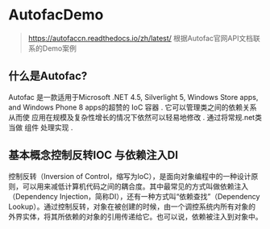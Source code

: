 # AutofacDemo
> https://autofaccn.readthedocs.io/zh/latest/
根据Autofac官网API文档联系的Demo案例

## 什么是Autofac?
Autofac 是一款适用于Microsoft .NET 4.5, Silverlight 5, Windows Store apps, and Windows Phone 8 apps的超赞的 IoC 容器 . 它可以管理类之间的依赖关系从而使 应用在规模及复杂性增长的情况下依然可以轻易地修改 . 通过将常规.net类当做 组件 处理实现 .
## 基本概念控制反转IOC 与依赖注入DI
控制反转（Inversion of Control，缩写为IoC），是面向对象编程中的一种设计原则，可以用来减低计算机代码之间的耦合度。其中最常见的方式叫做依赖注入（Dependency Injection，简称DI），还有一种方式叫“依赖查找”（Dependency Lookup）。通过控制反转，对象在被创建的时候，由一个调控系统内所有对象的外界实体，将其所依赖的对象的引用传递给它。也可以说，依赖被注入到对象中。
